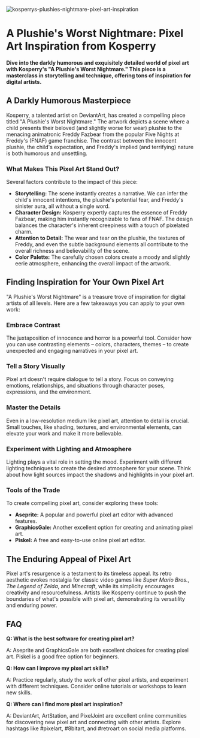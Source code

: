 ![kosperrys-plushies-nightmare-pixel-art-inspiration](https://images.pexels.com/photos/626163/pexels-photo-626163.jpeg?auto=compress&cs=tinysrgb&fit=crop&h=627&w=1200)

# A Plushie's Worst Nightmare: Pixel Art Inspiration from Kosperry

**Dive into the darkly humorous and exquisitely detailed world of pixel art with Kosperry's "A Plushie's Worst Nightmare." This piece is a masterclass in storytelling and technique, offering tons of inspiration for digital artists.**

## A Darkly Humorous Masterpiece

Kosperry, a talented artist on DeviantArt, has created a compelling piece titled "A Plushie's Worst Nightmare." The artwork depicts a scene where a child presents their beloved (and slightly worse for wear) plushie to the menacing animatronic Freddy Fazbear from the popular Five Nights at Freddy's (FNAF) game franchise. The contrast between the innocent plushie, the child's expectation, and Freddy's implied (and terrifying) nature is both humorous and unsettling.

### What Makes This Pixel Art Stand Out?

Several factors contribute to the impact of this piece:

*   **Storytelling:** The scene instantly creates a narrative. We can infer the child's innocent intentions, the plushie's potential fear, and Freddy's sinister aura, all without a single word.
*   **Character Design:** Kosperry expertly captures the essence of Freddy Fazbear, making him instantly recognizable to fans of FNAF. The design balances the character's inherent creepiness with a touch of pixelated charm.
*   **Attention to Detail:** The wear and tear on the plushie, the textures of Freddy, and even the subtle background elements all contribute to the overall richness and believability of the scene.
*   **Color Palette:** The carefully chosen colors create a moody and slightly eerie atmosphere, enhancing the overall impact of the artwork.

## Finding Inspiration for Your Own Pixel Art

"A Plushie's Worst Nightmare" is a treasure trove of inspiration for digital artists of all levels. Here are a few takeaways you can apply to your own work:

### Embrace Contrast

The juxtaposition of innocence and horror is a powerful tool. Consider how you can use contrasting elements – colors, characters, themes – to create unexpected and engaging narratives in your pixel art.

### Tell a Story Visually

Pixel art doesn't require dialogue to tell a story. Focus on conveying emotions, relationships, and situations through character poses, expressions, and the environment.

### Master the Details

Even in a low-resolution medium like pixel art, attention to detail is crucial. Small touches, like shading, textures, and environmental elements, can elevate your work and make it more believable.

### Experiment with Lighting and Atmosphere

Lighting plays a vital role in setting the mood. Experiment with different lighting techniques to create the desired atmosphere for your scene. Think about how light sources impact the shadows and highlights in your pixel art.

### Tools of the Trade

To create compelling pixel art, consider exploring these tools:
*   **Aseprite:** A popular and powerful pixel art editor with advanced features.
*   **GraphicsGale:** Another excellent option for creating and animating pixel art.
*   **Piskel:** A free and easy-to-use online pixel art editor.

## The Enduring Appeal of Pixel Art

Pixel art's resurgence is a testament to its timeless appeal. Its retro aesthetic evokes nostalgia for classic video games like *Super Mario Bros.*, *The Legend of Zelda*, and *Minecraft*, while its simplicity encourages creativity and resourcefulness. Artists like Kosperry continue to push the boundaries of what's possible with pixel art, demonstrating its versatility and enduring power.

## FAQ

**Q: What is the best software for creating pixel art?**

A: Aseprite and GraphicsGale are both excellent choices for creating pixel art. Piskel is a good free option for beginners.

**Q: How can I improve my pixel art skills?**

A: Practice regularly, study the work of other pixel artists, and experiment with different techniques. Consider online tutorials or workshops to learn new skills.

**Q: Where can I find more pixel art inspiration?**

A: DeviantArt, ArtStation, and PixelJoint are excellent online communities for discovering new pixel art and connecting with other artists. Explore hashtags like #pixelart, #8bitart, and #retroart on social media platforms.
